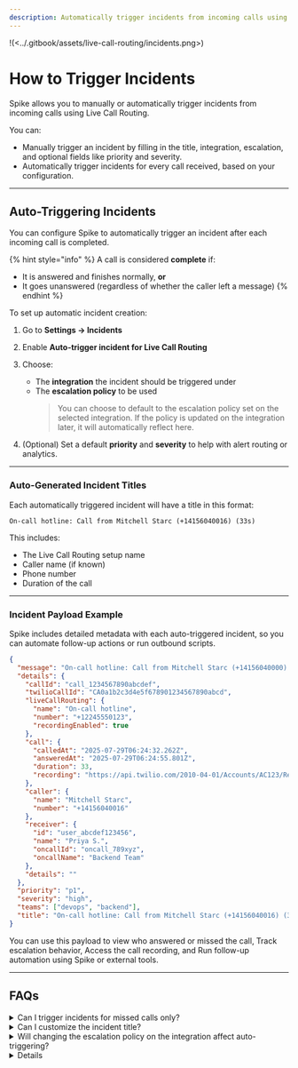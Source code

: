 ```yaml
---
description: Automatically trigger incidents from incoming calls using Live Call Routing.
---
```


!(<../.gitbook/assets/live-call-routing/incidents.png>)

# How to Trigger Incidents

Spike allows you to manually or automatically trigger incidents from incoming calls using Live Call Routing.

You can:
- Manually trigger an incident by filling in the title, integration, escalation, and optional fields like priority and severity.
- Automatically trigger incidents for every call received, based on your configuration.

---

## Auto-Triggering Incidents

You can configure Spike to automatically trigger an incident after each incoming call is completed.

{% hint style="info" %}
A call is considered **complete** if:
- It is answered and finishes normally, **or**
- It goes unanswered (regardless of whether the caller left a message)
{% endhint %}

To set up automatic incident creation:

1. Go to **Settings → Incidents**
2. Enable **Auto-trigger incident for Live Call Routing**
3. Choose:
   - The **integration** the incident should be triggered under
   - The **escalation policy** to be used  
     > You can choose to default to the escalation policy set on the selected integration. If the policy is updated on the integration later, it will automatically reflect here.

4. (Optional) Set a default **priority** and **severity** to help with alert routing or analytics.

---

### Auto-Generated Incident Titles

Each automatically triggered incident will have a title in this format:

`On-call hotline: Call from Mitchell Starc (+14156040016) (33s)`

This includes:
- The Live Call Routing setup name
- Caller name (if known)
- Phone number
- Duration of the call

---

### Incident Payload Example

Spike includes detailed metadata with each auto-triggered incident, so you can automate follow-up actions or run outbound scripts.

```json
{
  "message": "On-call hotline: Call from Mitchell Starc (+14156040000) (33s)",
  "details": {
    "callId": "call_1234567890abcdef",
    "twilioCallId": "CA0a1b2c3d4e5f678901234567890abcd",
    "liveCallRouting": {
      "name": "On-call hotline",
      "number": "+12245550123",
      "recordingEnabled": true
    },
    "call": {
      "calledAt": "2025-07-29T06:24:32.262Z",
      "answeredAt": "2025-07-29T06:24:55.801Z",
      "duration": 33,
      "recording": "https://api.twilio.com/2010-04-01/Accounts/AC123/Recordings/RE456"
    },
    "caller": {
      "name": "Mitchell Starc",
      "number": "+14156040016"
    },
    "receiver": {
      "id": "user_abcdef123456",
      "name": "Priya S.",
      "oncallId": "oncall_789xyz",
      "oncallName": "Backend Team"
    },
    "details": ""
  },
  "priority": "p1",
  "severity": "high",
  "teams": ["devops", "backend"],
  "title": "On-call hotline: Call from Mitchell Starc (+14156040016) (33s)"
}
```

You can use this payload to view who answered or missed the call, Track escalation behavior, Access the call recording, and Run follow-up automation using Spike or external tools.

---

## FAQs
<details> 
<summary>Can I trigger incidents for missed calls only?</summary>
Yes.
</details> 
<details> 
<summary>Can I customize the incident title?</summary> 
Not yet. The incident title is auto-generated using the routing name, caller name/number, and call duration to ensure uniqueness. 
</details> 
<details>
<summary>Will changing the escalation policy on the integration affect auto-triggering?</summary>
Yes but on ff you’ve selected to `sync escalation with integration`. Any updates to the integration’s escalation will automatically apply here.
</details>
<details>
<details>
<summary>Can I use this with webhooks or automation tools?</summary>
Yes. The incident payload contains detailed metadata (call ID, responder info, timestamps, etc.), which you can use in Spike's outbound webhooks or alert rules.
</details>